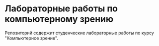 # Лабораторные работы по компьютерному зрению

Репозиторий содержит студенческие лабораторные работы по курсу "Компьютерное зрение".
